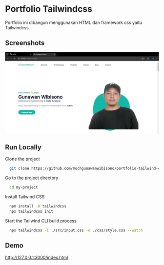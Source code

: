 # Portfolio Tailwindcss

Portfolio ini dibangun menggunakan HTML dan framework css yaitu Tailwindcss

## Screenshots

![App Screenshot](./dist/img/image-readme/Screenshot%202024-05-07%20102323.png)

## Run Locally

Clone the project

```bash
  git clone https://github.com/mochgunawanwibisono/portfolio-tailwind-css.git
```

Go to the project directory

```bash
  cd my-project
```

Install Tailwind CSS

```bash
  npm install -D tailwindcss
  npx tailwindcss init
```

Start the Tailwind CLI build process

```bash
  npx tailwindcss -i ./src/input.css -o ./css/style.css --watch
```

## Demo

http://127.0.0.1:3000/index.html
